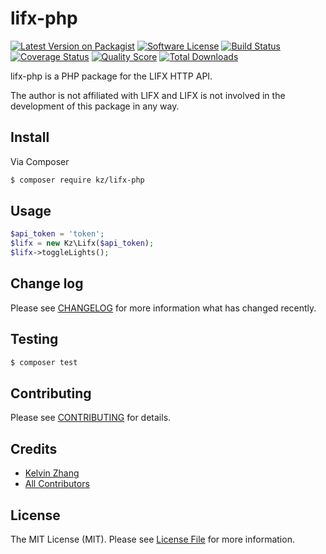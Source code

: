 # lifx-php

[![Latest Version on Packagist][ico-version]][link-packagist]
[![Software License][ico-license]](LICENSE.md)
[![Build Status][ico-travis]][link-travis]
[![Coverage Status][ico-coveralls]][link-coveralls]
[![Quality Score][ico-code-quality]][link-code-quality]
[![Total Downloads][ico-downloads]][link-downloads]

lifx-php is a PHP package for the LIFX HTTP API. 

The author is not affiliated with LIFX and LIFX is not involved in the development of this package in any way.

## Install

Via Composer

``` bash
$ composer require kz/lifx-php
```

## Usage

``` php
$api_token = 'token';
$lifx = new Kz\Lifx($api_token);
$lifx->toggleLights();
```

## Change log

Please see [CHANGELOG](CHANGELOG.md) for more information what has changed recently.

## Testing

``` bash
$ composer test
```

## Contributing

Please see [CONTRIBUTING](CONTRIBUTING.md) for details.

## Credits

- [Kelvin Zhang](https://github.com/kz)
- [All Contributors][link-contributors]

## License

The MIT License (MIT). Please see [License File](LICENSE.md) for more information.

[ico-version]: https://img.shields.io/packagist/v/kz/lifx-php.svg?style=flat-square
[ico-license]: https://img.shields.io/badge/license-MIT-brightgreen.svg?style=flat-square
[ico-travis]: https://img.shields.io/travis/kz/lifx-php/master.svg?style=flat-square
[ico-scrutinizer]: https://img.shields.io/scrutinizer/coverage/g/kz/lifx-php.svg?style=flat-square
[ico-coveralls]: https://img.shields.io/coveralls/kz/lifx-php/lifx-php.svg?style=flat-square
[ico-code-quality]: https://img.shields.io/scrutinizer/g/kz/lifx-php.svg?style=flat-square
[ico-downloads]: https://img.shields.io/packagist/dt/kz/lifx-php.svg?style=flat-square

[link-packagist]: https://packagist.org/packages/kz/lifx-php
[link-travis]: https://travis-ci.org/kz/lifx-php
[link-coveralls]: https://coveralls.io/r/kz/lifx-php
[link-code-quality]: https://scrutinizer-ci.com/g/kz/lifx-php
[link-downloads]: https://packagist.org/packages/kz/lifx-php
[link-author]: https://github.com/kz
[link-contributors]: ../../contributors
